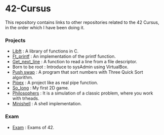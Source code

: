 # 42-Cursus

This repository contains links to other repositories related to the 42 Cursus, in the order which I have been doing it.

 <h3>Projects</h3>

- [Libft](https://github.com/jortiz-m/libft) : A library of functions in C.
- [Ft_printf](https://github.com/jortiz-m/Printf) : An implementation of the printf function.
- [Get_next_line](https://github.com/jortiz-m/get_next_line) : A function to read a line from a file descriptor.
- Born to be root : Introduce to sysAdmin using VirtualBox.
- [Push swap](https://github.com/jortiz-m/push_swap) : A program that sort numbers with Three Quick Sort algorithm.
- [Pipex](https://github.com/jortiz-m/pipex) : A project like as real pipe function.
- [So_long](https://github.com/jortiz-m/So_long) : My first 2D game.
- [Philosophers](https://github.com/jortiz-m/Philosophers) : It is a simulation of a classic problem, where you work with trheads.
- [Minishell](https://github.com/jortiz-m/Minishell) : A shell implementation.

<h3>Exam</h3>

- [Exam](https://github.com/jortiz-m/42-exam) : Exams of 42.
